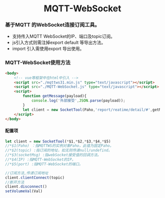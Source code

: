 
<h1 align="center">MQTT-WebSocket</h1>


### 基于MQTT 的WebSocket连接订阅工具。

- 支持传入MQTT WebSocket的IP、端口及topic订阅。
- js引入方式则需注掉export default 等导出方法。
- import 引入需使用export 导出使用。

### MQTT-WebSocket使用方法

```html
<body>
    <!-- vue等框架中在html中引入 -->
    <script src="./mqttws31.min.js" type="text/javascript"></script>
    <script src="./MQTT-WebSocket.js" type="text/javascript"></script>
    <script>
        function getMessage(payload){
            console.log('外部接受',JSON.parse(payload));
        }
        let client = new SocketTool(Paho,'report/reatime/detail/#',getMessage,'172.17.13.28',8083)
    </script>
</body>
```
#### 配置项
```javascript
let client = new SocketTool(*$1,*$2,*$3,*$4,*$5)
//*$1(Paho) ：指MQTTWS的实例对象Paho，此值为固定Paho。
//*$2(topic) :指订阅的地址，如无则传递null/undefind。
//*$3(socketMsg) :指webSocket接受值的回调方法。
//*$4(IP) :指MQTT-WebSocket的IP。
//*$5(port) :指MQTT-WebSocket的端口。

//订阅方法,传递订阅地址
client.clientConnect(topic)
//断开方法
client.disconnect()
setVolumeVal(Val)
```
